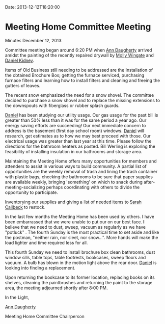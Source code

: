 Date: 2013-12-12T18:20:00

[AnnDaugherty]: /Friends/AnnDaugherty
[DanielKidney]: /Friends/DanielKidney
[MollyWingate]: /Friends/MollyWingate
[SarahCallbeck]: /Friends/SarahCallbeck

# Meeting Home Committee Meeting
Minutes December 12, 2013

Committee meeting began around 6:20 PM when [Ann Daugherty][AnnDaugherty] 
arrived amidst the painting of the recently repaired drywall by 
[Molly Wingate][MollyWingate] and [Daniel Kidney][DanielKidney].

Items of Old Business still needing to be addressed are the Installation of the 
obtained Brochure Box; getting the furnace  serviced, purchasing furnace filters 
and learning how to install filters and cleaning and freeing the gutters of 
leaves.

The recent snow emphasized the need for a snow shovel. The committee decided to 
purchase a snow shovel and to replace the missing extensions to the downspouts 
with fiberglass or rubber splash guards.

[Daniel][DanielKidney] has been studying our utility usage. Our gas usage for 
the past bill is greater than 50% less than it was for the same period a year 
ago. Our energy saving efforts are succeeding! Our next immediate concern to 
address is the basement (first day school room) windows. [Daniel][DanielKidney] 
will research, get estimates as to how we may best proceed with those.  Our 
electrical usage was greater than last year at this time. Please follow the 
directions for the bathroom heaters as posted. Bill Werling is exploring the 
feasibility of installing insulation in our bathrooms and storage area.

Maintaining the Meeting Home offers many opportunities for members and attenders 
to assist in various ways to build community. A partial list of opportunities 
are the weekly removal of trash and lining the trash container with plastic 
bags, checking the bathrooms to be sure that paper supplies are available 
weekly, bringing 'something'  on which to snack during after-meeting-socializing
perhaps coordinating with others to divide the opportunity to participate.

Inventorying our supplies and giving a list of needed items to 
[Sarah Callbeck][SarahCallbeck] to restock.

In the last few months the Meeting Home has been used by others.  I have been 
embarrassed that we were unable to put our on our best face.  I believe that we 
need to dust, sweep, vacuum as regularly as we have "potluck" . The fourth 
Sunday is the most practical time to set aside and like the postman, "neither 
rain, nor sleet, nor snow...". More hands will make the load lighter and time 
required less for all.

This fourth Sunday we need to install brochure box clean bathrooms, dust window 
sills, table tops, table footrests, bookcases, sweep floors and vacuum. A bulb 
has blown in the motion light above the rear door. [Daniel][DanielKidney] is 
looking into finding a replacement.

Upon returning the bookcase to its former location, replacing books on its 
shelves, cleaning the paintbrushes and returning the paint to the storage area, 
the meeting adjourned shortly after 8:00 PM.

In the Light,

[Ann Daugherty][AnnDaugherty]

Meeting Home Committee Chairperson
